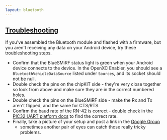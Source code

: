 ```yaml
---
layout: bluetooth
---
```


<div class="page-header">
    <h2 id="troubleshooting"><a href="#troubleshooting">Troubleshooting</a></h2>
</div>

If you've assembled the Bluetooth module and flashed with a firmware, but you
aren't receiving any data on your Android device, try these troubleshooting
steps.

* Confirm that the BlueSMiRF status light is green when your Android device
  connects to the device. In the OpenXC Enabler, you should see a
  `BluetoothVehicleDataSource` listed under `Sources`, and its socket should not
  be null.
* Double check the pins on the chipKIT side - they're very close together so
  look from above and make sure they are in the correct numbered holes.
* Double check the pins on the BlueSMiRF side - make the Rx and Tx aren't
  flipped, and the same for CTS/RTS.
* Confirm the baud rate of the RN-42 is correct - double check in the [PIC32
  UART platform
  docs](http://openxcplatform.com/cantranslator/platforms/max32.html#uart) to
  find the correct rate.
* Finally, take a picture of your setup and post a link in the [Google
  Group](https://groups.google.com/forum/?fromgroups#!forum/openxc)
  - sometimes another pair of eyes can catch those really tricky problems.
